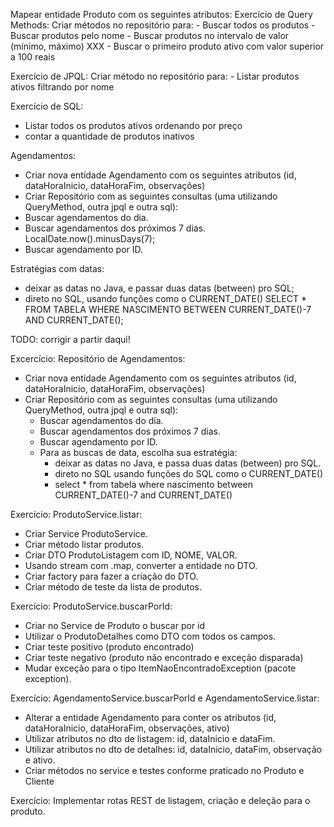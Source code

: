Mapear entidade Produto com os seguintes atributos:
Exercício de Query Methods: Criar métodos no repositório para: - Buscar todos os produtos - Buscar produtos pelo nome - Buscar produtos no intervalo de valor (mínimo, máximo) XXX - Buscar o primeiro produto ativo com valor superior a 100 reais

Exercício de JPQL: Criar método no repositório para: - Listar produtos ativos filtrando por nome

Exercício de SQL:

- Listar todos os produtos ativos ordenando por preço
- contar a quantidade de produtos inativos

Agendamentos:

* Criar nova entidade Agendamento com os seguintes atributos (id, dataHoraInicio, dataHoraFim, observações)
* Criar Repositório com as seguintes consultas (uma utilizando QueryMethod, outra jpql e outra sql):
* Buscar agendamentos do dia.
* Buscar agendamentos dos próximos 7 dias. LocalDate.now().minusDays(7);
* Buscar agendamento por ID.

Estratégias com datas:
- deixar as datas no Java, e passar duas datas (between) pro SQL;
- direto no SQL, usando funções como o CURRENT_DATE()
  SELECT * FROM TABELA WHERE NASCIMENTO BETWEEN CURRENT_DATE()-7 AND CURRENT_DATE();

TODO: corrigir a partir daqui!

Excercício: Repositório de Agendamentos:

- Criar nova entidade Agendamento com os seguintes atributos (id, dataHoraInicio, dataHoraFim, observações)
- Criar Repositório com as seguintes consultas (uma utilizando QueryMethod, outra jpql e outra sql):
    - Buscar agendamentos do dia.
    - Buscar agendamentos dos próximos 7 dias.
    - Buscar agendamento por ID.
    - Para as buscas de data, escolha sua estratégia:
        - deixar as datas no Java, e passa duas datas (between) pro SQL.
        - direto no SQL usando funções do SQL como o CURRENT_DATE()
        - select * from tabela where nascimento between CURRENT_DATE()-7 and CURRENT_DATE()

Exercício: ProdutoService.listar:
- Criar Service ProdutoService.
- Criar método listar produtos.
- Criar DTO ProdutoListagem com ID, NOME, VALOR.
- Usando stream com .map, converter a entidade no DTO.
- Criar factory para fazer a criação do DTO.
- Criar método de teste da lista de produtos.

Exercício: ProdutoService.buscarPorId:
- Criar no Service de Produto o buscar por id
- Utilizar o ProdutoDetalhes como DTO com todos os campos.
- Criar teste positivo (produto encontrado)
- Criar teste negativo (produto não encontrado e exceção disparada)
- Mudar exceção para o tipo ItemNaoEncontradoException (pacote exception).

Exercício: AgendamentoService.buscarPorId e AgendamentoService.listar:
- Alterar a entidade Agendamento para conter os atributos (id, dataHoraInicio, dataHoraFim, observações, ativo)
- Utilizar atributos no dto de listagem: id, dataInicio e dataFim.
- Utilizar atributos no dto de detalhes: id, dataInicio, dataFim, observação e ativo.
- Criar métodos no service e testes conforme praticado no Produto e Cliente

Exercício: Implementar rotas REST de listagem, criação e deleção para o produto.